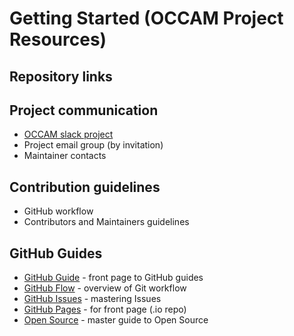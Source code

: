 # Getting Started (OCCAM Project Resources)

## Repository links

## Project communication
* [OCCAM slack project](http://occam-dev.slack.com)
* Project email group (by invitation)
* Maintainer contacts


## Contribution guidelines
* GitHub workflow
* Contributors and Maintainers guidelines


## GitHub Guides
* [GitHub Guide](https://guides.github.com/) - front page to GitHub guides
* [GitHub Flow](https://guides.github.com/introduction/flow/) - overview of Git workflow
* [GitHub Issues](https://guides.github.com/features/issues/) - mastering Issues
* [GitHub Pages](https://guides.github.com/features/issues/) - for front page (.io repo)
* [Open Source](https://opensource.guide/) - master guide to Open Source
